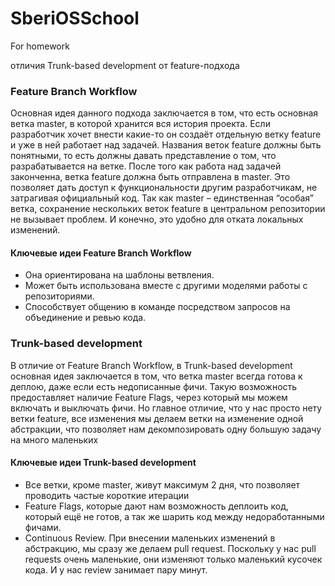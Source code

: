 # SberiOSSchool
For homework 

отличия Trunk-based development от feature-подхода

### Feature Branch Workflow 

Основная идея данного подхода заключается в том, что есть основная ветка master, в которой хранится вся история проекта. Если разработчик хочет внести какие-то он создаёт отдельную ветку feature и уже в ней работает над задачей. Названия веток feature должны быть понятными, то есть должны давать представление о том, что разрабатывается на ветке. После того как работа над задачей законченна, ветка feature должна быть отправлена в master. Это позволяет дать доступ к функциональности другим разработчикам, не затрагивая официальный код. Так как master – единственная “особая” ветка, сохранение нескольких веток feature в центральном репозитории не вызывает проблем. И конечно, это удобно для отката локальных изменений.

#### Ключевые идеи Feature Branch Workflow 

+ Она ориентирована на шаблоны ветвления.
+ Может быть использована вместе с другими моделями работы с репозиториями.
+ Способствует общению в команде посредством запросов на объединение и ревью кода.

### Trunk-based development

В отличие от Feature Branch Workflow, в Trunk-based development основная идея заключается в том, что ветка master всегда готова к деплою, даже если есть недописанные фичи. Такую возможность предоставляет наличие Feature Flags, через который мы можем включать и выключать фичи. 
Но главное отличие, что у нас просто нету ветки feature, все изменения мы делаем ветки на изменение одной абстракции, что позволяет нам декомпозировать одну большую задачу на много маленьких

#### Ключевые идеи Trunk-based development

+ Все ветки, кроме master, живут максимум 2 дня, что позволяет проводить частые короткие итерации 
+ Feature Flags, которые дают нам возможность деплоить код, который ещё не готов, а так же шарить код между недоработанными фичами.
+ Continuous Review. При внесении маленьких изменений в абстракцию, мы сразу же делаем pull request. Поскольку у нас pull requests очень маленькие, они изменяют только маленький кусочек кода. И у нас review занимает пару минут.
